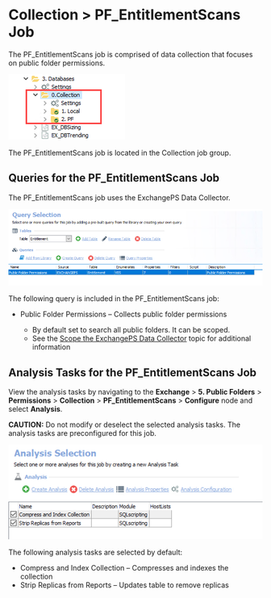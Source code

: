 # Collection > PF\_EntitlementScans Job

The PF\_EntitlementScans job is comprised of data collection that focuses on public folder permissions.

![Collection > PF_EntitlementScans Job](/static/img/product_docs/accessanalyzer/accessanalyzer/enterpriseauditor/solutions/exchange/databases/collection/collectionjobstree.png)

The PF\_EntitlementScans job is located in the Collection job group.

## Queries for the PF\_EntitlementScans Job

The PF\_EntitlementScans job uses the ExchangePS Data Collector.

![Queries for the PF_EntitlementScans Job](/static/img/product_docs/accessanalyzer/accessanalyzer/enterpriseauditor/solutions/exchange/publicfolders/permissions/entitlementscansquery.png)

The following query is included in the PF\_EntitlementScans job:

- Public Folder Permissions – Collects public folder permissions

  - By default set to search all public folders. It can be scoped.
  - See the [Scope the ExchangePS Data Collector](/docs/product_docs/accessanalyzer/accessanalyzer/enterpriseauditor/solutions/exchange/casmetrics/ex_aspolicies.md#Scope-the-ExchangePS-Data-Collector) topic for additional information

## Analysis Tasks for the PF\_EntitlementScans Job

View the analysis tasks by navigating to the __Exchange__ > __5. Public Folders__ > __Permissions__ > __Collection__ > __PF\_EntitlementScans__ > __Configure__ node and select __Analysis__.

__CAUTION:__ Do not modify or deselect the selected analysis tasks. The analysis tasks are preconfigured for this job.

![Analysis Tasks for the PF_EntitlementScans Job](/static/img/product_docs/accessanalyzer/accessanalyzer/enterpriseauditor/solutions/exchange/publicfolders/permissions/entitlementscansanalysis.png)

The following analysis tasks are selected by default:

- Compress and Index Collection – Compresses and indexes the collection
- Strip Replicas from Reports – Updates table to remove replicas
